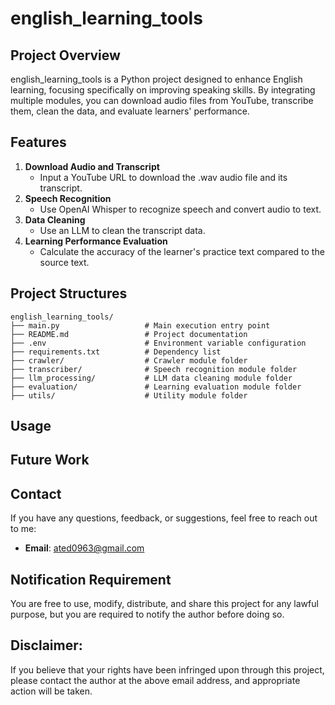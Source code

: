 # english_learning_tools

## Project Overview
english_learning_tools is a Python project designed to enhance English learning, focusing specifically on improving speaking skills. By integrating multiple modules, you can download audio files from YouTube, transcribe them, clean the data, and evaluate learners' performance.

## Features
1. **Download Audio and Transcript**
   - Input a YouTube URL to download the .wav audio file and its transcript.
2. **Speech Recognition**
   - Use OpenAI Whisper to recognize speech and convert audio to text.
3. **Data Cleaning**
   - Use an LLM to clean the transcript data.
4. **Learning Performance Evaluation**
   - Calculate the accuracy of the learner's practice text compared to the source text.

   
## Project Structures
```
english_learning_tools/
├── main.py                   # Main execution entry point
├── README.md                 # Project documentation
├── .env                      # Environment variable configuration
├── requirements.txt          # Dependency list
├── crawler/                  # Crawler module folder
├── transcriber/              # Speech recognition module folder
├── llm_processing/           # LLM data cleaning module folder
├── evaluation/               # Learning evaluation module folder
├── utils/                    # Utility module folder
```

## Usage


## Future Work

## Contact
If you have any questions, feedback, or suggestions, feel free to reach out to me:
- **Email**: ated0963@gmail.com

## Notification Requirement
You are free to use, modify, distribute, and share this project for any lawful purpose, but you are required to notify the author before doing so.

## Disclaimer:
If you believe that your rights have been infringed upon through this project, please contact the author at the above email address, and appropriate action will be taken.